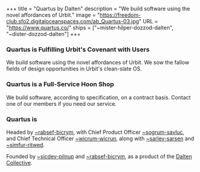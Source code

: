 +++
title = "Quartus by Dalten"
description = "We build software using the novel affordances of Urbit."
image = "https://freedom-club.sfo2.digitaloceanspaces.com/ab_Quartus-03.jpg"
URL = "https://www.quartus.co/"
ships = ["~mister-hilper-dozzod-dalten", "~dister-dozzod-dalten"]
+++

### Quartus is Fulfilling Urbit's Covenant with Users

We build software using the novel affordances of Urbit. We sow the fallow fields of design opportunities in Urbit's clean-slate OS.

### Quartus is a Full-Service Hoon Shop

We build software, according to specification, on a contract basis. Contact one of our members if you need our service.

### Quartus is

Headed by [~rabsef-bicrym](https://urbit.org/ids/~rabsef-bicrym), with Chief Product Officer [~sogrum-savluc](https://urbit.org/ids/~sogrum-savluc), and Chief Technical Officer [~wicrum-wicrun](https://urbit.org/ids/~wicrum-wicrun), along with [~sarlev-sarsen](https://urbit.org/ids/~sarlev-sarsen) and [~simfur-ritwed](https://urbit.org/ids/~simfur-ritwed).

Founded by [~sicdev-pilnup](https://urbit.org/ids/~sicdev-pilnup) and [~rabsef-bicrym](https://urbit.org/ids/~rabsef-bicrym), as a product of the [Dalten Collective](https://dalten.org/).
